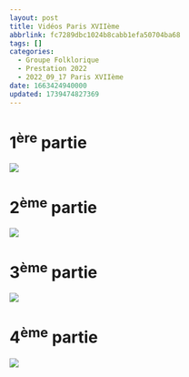 ```yaml
---
layout: post
title: Vidéos Paris XVIIème
abbrlink: fc7289dbc1024b8cabb1efa50704ba68
tags: []
categories:
  - Groupe Folklorique
  - Prestation 2022
  - 2022_09_17 Paris XVIIème
date: 1663424940000
updated: 1739474827369
---
```


# 1<sup>ère</sup> partie

[<img src="/resources/6c9f6d8ddfd34909abb8702287e059fa.png">](https://youtu.be/Nx03UFtovqk)

# 2<sup>ème</sup> partie

[<img src="/resources/c6413b9859374895ad7e17a768794647.png">](https://youtu.be/sKXf0ClN-GU)

# 3<sup>ème</sup> partie

[<img src="/resources/309ac1a237fe4d97bc1035b2457ce2d1.png">](https://youtu.be/mpbevUFqbEQ)

# 4<sup>ème</sup> partie

[<img src="/resources/c27f56e4b88e4f0789e7806e90dacff4.png">](https://youtu.be/uEo5EKbdDro)
